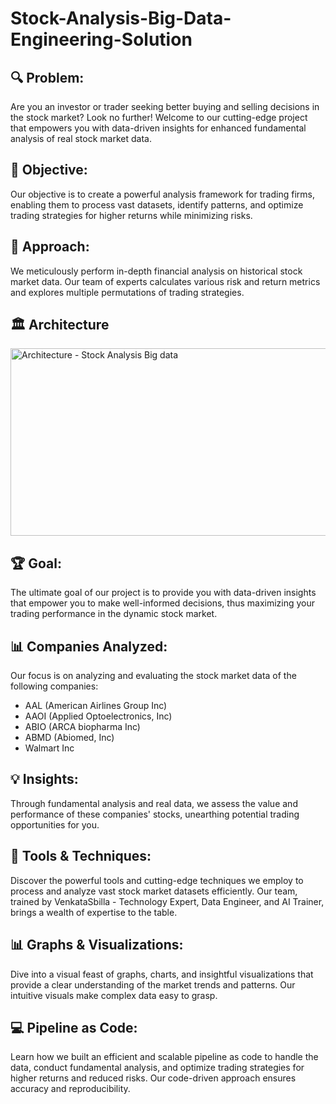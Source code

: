 # Stock-Analysis-Big-Data-Engineering-Solution


## 🔍 Problem:
Are you an investor or trader seeking better buying and selling decisions in the stock market? Look no further! Welcome to our cutting-edge project that empowers you with data-driven insights for enhanced fundamental analysis of real stock market data.

## 🎯 Objective:
Our objective is to create a powerful analysis framework for trading firms, enabling them to process vast datasets, identify patterns, and optimize trading strategies for higher returns while minimizing risks.

## 💼 Approach:
We meticulously perform in-depth financial analysis on historical stock market data. Our team of experts calculates various risk and return metrics and explores multiple permutations of trading strategies.

## 🏛️ Architecture

<img width="800" height="300" alt="Architecture - Stock Analysis Big data" src="https://github.com/Kousikdutta1/Stock-Analysis-Big-Data-Engineering-Solution/assets/106880838/a75ce24e-6358-4c97-9273-4db8669d7033">

## 🏆 Goal:
The ultimate goal of our project is to provide you with data-driven insights that empower you to make well-informed decisions, thus maximizing your trading performance in the dynamic stock market.

## 📊 Companies Analyzed:
Our focus is on analyzing and evaluating the stock market data of the following companies:
- AAL (American Airlines Group Inc)
- AAOI (Applied Optoelectronics, Inc)
- ABIO (ARCA biopharma Inc)
- ABMD (Abiomed, Inc)
- Walmart Inc

## 💡 Insights:
Through fundamental analysis and real data, we assess the value and performance of these companies' stocks, unearthing potential trading opportunities for you.

## 🔧 Tools & Techniques:
Discover the powerful tools and cutting-edge techniques we employ to process and analyze vast stock market datasets efficiently. Our team, trained by VenkataSbilla - Technology Expert, Data Engineer, and AI Trainer, brings a wealth of expertise to the table.

## 📊 Graphs & Visualizations:
Dive into a visual feast of graphs, charts, and insightful visualizations that provide a clear understanding of the market trends and patterns. Our intuitive visuals make complex data easy to grasp.

## 💻 Pipeline as Code:
Learn how we built an efficient and scalable pipeline as code to handle the data, conduct fundamental analysis, and optimize trading strategies for higher returns and reduced risks. Our code-driven approach ensures accuracy and reproducibility.

